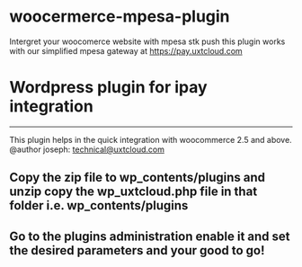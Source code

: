 # woocermerce-mpesa-plugin
Intergret your woocomerce website with mpesa stk push
this plugin works with our simplified mpesa gateway at https://pay.uxtcloud.com 
# Wordpress plugin for ipay integration
------------------------------------------
This plugin helps in the quick integration with woocommerce 2.5 and above.
@author joseph: technical@uxtcloud.com

Copy the zip file to wp_contents/plugins and unzip
copy the wp_uxtcloud.php file in that folder
i.e. wp_contents/plugins
-----------------------------------------------
Go to the plugins administration enable it and set the desired parameters and your good to go!
-------------------------------------------------------


